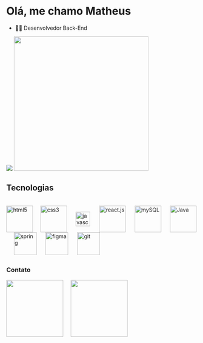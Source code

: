 # Olá, me chamo Matheus

- 👨‍💻 Desenvolvedor Back-End
<div>
     <img heigth="180em" src="https://github-readme-stats.vercel.app/api?username=matheus5938&show_icons=true&theme=blueberry&count_private=true)"/>
     <img width="355"    src="https://github-readme-stats.vercel.app/api/top-langs/?username=matheus5938&layout=compact&langs_count-16&theme=blueberry"/>
</div>

##
## Tecnologias
<div styl"display: inline_block"><br>
  <img align="center" alt="html5"       width="70" src="https://cdn.jsdelivr.net/gh/devicons/devicon@latest/icons/html5/html5-original-wordmark.svg"/>   &nbsp;&nbsp;&nbsp;
  <img align="center" alt="css3"        width="70" src="https://cdn.jsdelivr.net/gh/devicons/devicon@latest/icons/css3/css3-original-wordmark.svg"/>  &nbsp;&nbsp;&nbsp;&nbsp;
  <img align="center" alt="javascript"  width="38" src="https://cdn.jsdelivr.net/gh/devicons/devicon@latest/icons/javascript/javascript-original.svg"/>  &nbsp;&nbsp;&nbsp;&nbsp;
  <img align="center" alt="react.js"    width="70" src="https://cdn.jsdelivr.net/gh/devicons/devicon@latest/icons/react/react-original-wordmark.svg"/>  &nbsp;&nbsp;&nbsp&nbsp;
  <img align="center" alt="mySQL"       width="70" src="https://cdn.jsdelivr.net/gh/devicons/devicon@latest/icons/mysql/mysql-original-wordmark.svg"/>  &nbsp;&nbsp;&nbsp;&nbsp;
  <img align="center" alt="Java"        width="70" src="https://cdn.jsdelivr.net/gh/devicons/devicon@latest/icons/java/java-original-wordmark.svg"/>  &nbsp;&nbsp;&nbsp;&nbsp;
  <img align="center" alt="spring"      width="60" src="https://cdn.jsdelivr.net/gh/devicons/devicon@latest/icons/spring/spring-original.svg"/>  &nbsp;&nbsp;&nbsp;&nbsp;
  <img align="center" alt="figma"       width="60" src="https://cdn.jsdelivr.net/gh/devicons/devicon@latest/icons/figma/figma-original.svg"/>  &nbsp;&nbsp;&nbsp;&nbsp;
  <img align="center" alt="git"         width="60" src="https://cdn.jsdelivr.net/gh/devicons/devicon@latest/icons/git/git-original.svg"/>
</div>

##
### Contato
<div>
  <a href="https://www.linkedin.com/in/matheus-pinheiro07" target="_blank"><img src="https://img.shields.io/badge/LinkedIn-0077B5?style=for-the-badge&logo=linkedin&logoColor=white" width="150"></a>      &nbsp;&nbsp;&nbsp;
  <a href="mailto:matheuspinheiro382@gmail.com" target="_blank"><img src="https://img.shields.io/badge/Gmail-D14836?style=for-the-badge&logo=gmail&logoColor=white" width="150"></a>
</div>
